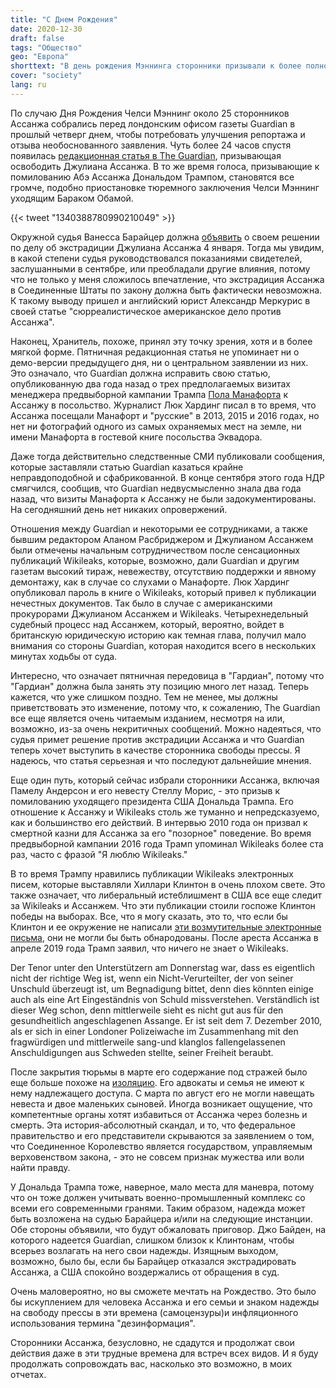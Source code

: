 ```yaml
---
title: "С Днем Рождения"
date: 2020-12-30
draft: false
tags: "Общество"
geo: "Европа"
shorttext: "В день рождения Мэннинга сторонники призывали к более полному освещению Ассанжа и требовали помилования."
cover: "society"
lang: ru
---
```


По случаю Дня Рождения Челси Мэннинг около 25 сторонников Ассанжа собрались перед лондонским офисом газеты Guardian в прошлый четверг днем, чтобы потребовать улучшения репортажа и отзыва необоснованного заявления. Чуть более 24 часов спустя появилась [редакционная статья в The Guardian](https://www.theguardian.com/commentisfree/2020/dec/18/the-guardian-view-on-julian-assange-do-not-extradite-him "The Guardian view on Julian Assange: do not extradite him"), призывающая освободить Джулиана Ассанжа. В то же время голоса, призывающие к помилованию Абэ Ассанжа Дональдом Трампом, становятся все громче, подобно приостановке тюремного заключения Челси Мэннинг уходящим Бараком Обамой.

{{< tweet "1340388780990210049" >}}

Окружной судья Ванесса Барайцер должна [объявить](https://consortiumnews.com/2020/09/28/letter-from-london-the-surreal-us-case-against-assange/ "The Surreal US Case Against Assange") о своем решении по делу об экстрадиции Джулиана Ассанжа 4 января. Тогда мы увидим, в какой степени судья руководствовался показаниями свидетелей, заслушанными в сентябре, или преобладали другие влияния, потому что не только у меня сложилось впечатление, что экстрадиция Ассанжа в Соединенные Штаты по закону должна быть фактически невозможна. К такому выводу пришел и английский юрист Александр Меркурис в своей статье "сюрреалистическое американское дело против Ассанжа".

Наконец, Хранитель, похоже, принял эту точку зрения, хотя и в более мягкой форме. Пятничная редакционная статья не упоминает ни о демо-версии предыдущего дня, ни о центральном заявлении из них. Это означало, что Guardian должна исправить свою статью, опубликованную два года назад о трех предполагаемых визитах менеджера предвыборной кампании Трампа [Пола Манафорта](https://www.theguardian.com/us-news/2018/nov/27/manafort-held-secret-talks-with-assange-in-ecuadorian-embassy "Manafort held secret talks with Assange in Ecuadorian embassy, sources say") к Ассанжу в посольство. Журналист Люк Хардинг писал в то время, что Ассанжа посещали Манафорт и "русские" в 2013, 2015 и 2016 годах, но нет ни фотографий одного из самых охраняемых мест на земле, ни имени Манафорта в гостевой книге посольства Эквадора.

Даже тогда действительно следственные СМИ публиковали сообщения, которые заставляли статью Guardian казаться крайне неправдоподобной и сфабрикованной. В конце сентября этого года НДР смягчился, сообщив, что Guardian недвусмысленно знала два года назад, что визиты Манафорта к Ассанжу не были задокументированы. На сегодняшний день нет никаких опровержений.

Отношения между Guardian и некоторыми ее сотрудниками, а также бывшим редактором Аланом Расбриджером и Джулианом Ассанжем были отмечены начальным сотрудничеством после сенсационных публикаций Wikileaks, которые, возможно, дали Guardian и другим газетам высокий тираж, невежеству, отсутствию поддержки и явному демонтажу, как в случае со слухами о Манафорте. Люк Хардинг опубликовал пароль в книге о Wikileaks, который привел к публикации нечестных документов. Так было в случае с американскими прокурорами Джулианом Ассанжем и Wikileaks. Четырехнедельный судебный процесс над Ассанжем, который, вероятно, войдет в британскую юридическую историю как темная глава, получил мало внимания со стороны Guardian, которая находится всего в нескольких минутах ходьбы от суда.

Интересно, что означает пятничная передовица в "Гардиан", потому что "Гардиан" должна была занять эту позицию много лет назад. Теперь кажется, что уже слишком поздно. Тем не менее, мы должны приветствовать это изменение, потому что, к сожалению, The Guardian все еще является очень читаемым изданием, несмотря на или, возможно, из-за очень некритичных сообщений. Можно надеяться, что судья примет решение против экстрадиции Ассанжа и что Guardian теперь хочет выступить в качестве сторонника свободы прессы. Я надеюсь, что статья серьезная и что последуют дальнейшие мнения.

Еще один путь, который сейчас избрали сторонники Ассанжа, включая Памелу Андерсон и его невесту Стеллу Морис, - это призыв к помилованию уходящего президента США Дональда Трампа. Его отношение к Ассанжу и Wikileaks столь же туманно и непредсказуемо, как и большинство его действий. В интервью 2010 года он призвал к смертной казни для Ассанжа за его "позорное" поведение. Во время предвыборной кампании 2016 года Трамп упоминал Wikileaks более ста раз, часто с фразой "Я люблю Wikileaks."

В то время Трампу нравились публикации Wikileaks электронных писем, которые выставляли Хиллари Клинтон в очень плохом свете. Это также означает, что либеральный истеблишмент в США все еще следит за Wikileaks и Ассанжем. Что эти публикации стоили госпоже Клинтон победы на выборах. Все, что я могу сказать, это то, что если бы Клинтон и ее окружение не написали [эти возмутительные электронные письма](https://www.bbc.com/news/world-us-canada-37639370 "18 revelations from Wikileaks' hacked Clinton emails"), они не могли бы быть обнародованы. После ареста Ассанжа в апреле 2019 года Трамп заявил, что ничего не знает о Wikileaks.

Der Tenor unter den Unterstützern am Donnerstag war, dass es eigentlich nicht der richtige Weg ist, wenn ein Nicht-Verurteilter, der von seiner Unschuld überzeugt ist, um Begnadigung bittet, denn dies könnten einige auch als eine Art Eingeständnis von Schuld missverstehen. Verständlich ist dieser Weg schon, denn mittlerweile sieht es nicht gut aus für den gesundheitlich angeschlagenen Assange. Er ist seit dem 7. Dezember 2010, als er sich in einer Londoner Polizeiwache im Zusammenhang mit den fragwürdigen und mittlerweile sang-und klanglos fallengelassenen Anschuldigungen aus Schweden stellte, seiner Freiheit beraubt.

После закрытия тюрьмы в марте его содержание под стражей было еще больше похоже на [изоляцию](https://www.ohchr.org/EN/NewsEvents/Pages/DisplayNews.aspx?NewsID=26574&LangID=E "United Kingdom: UN expert calls for immediate release of Assange after 10 years of arbitrary detention"). Его адвокаты и семья не имеют к нему надлежащего доступа. С марта по август его не могли навещать невеста и двое маленьких сыновей. Иногда возникает ощущение, что компетентные органы хотят избавиться от Ассанжа через болезнь и смерть. Эта история-абсолютный скандал, и то, что федеральное правительство и его представители скрываются за заявлением о том, что Соединенное Королевство является государством, управляемым верховенством закона, - это не совсем признак мужества или воли найти правду.

У Дональда Трампа тоже, наверное, мало места для маневра, потому что он тоже должен учитывать военно-промышленный комплекс со всеми его современными гранями. Таким образом, надежда может быть возложена на судью Барайцера и/или на следующие инстанции. Обе стороны объявили, что будут обжаловать приговор. Джо Байден, на которого надеется Guardian, слишком близок к Клинтонам, чтобы всерьез возлагать на него свои надежды. Изящным выходом, возможно, было бы, если бы Барайцер отказался экстрадировать Ассанжа, а США спокойно воздержались от обращения в суд.

Очень маловероятно, но вы сможете мечтать на Рождество. Это было бы искуплением для человека Ассанжа и его семьи и знаком надежды на свободу прессы в эти времена (самоцензуры)и инфляционного использования термина "дезинформация".

Сторонники Ассанжа, безусловно, не сдадутся и продолжат свои действия даже в эти трудные времена для встреч всех видов. И я буду продолжать сопровождать вас, насколько это возможно, в моих отчетах.
